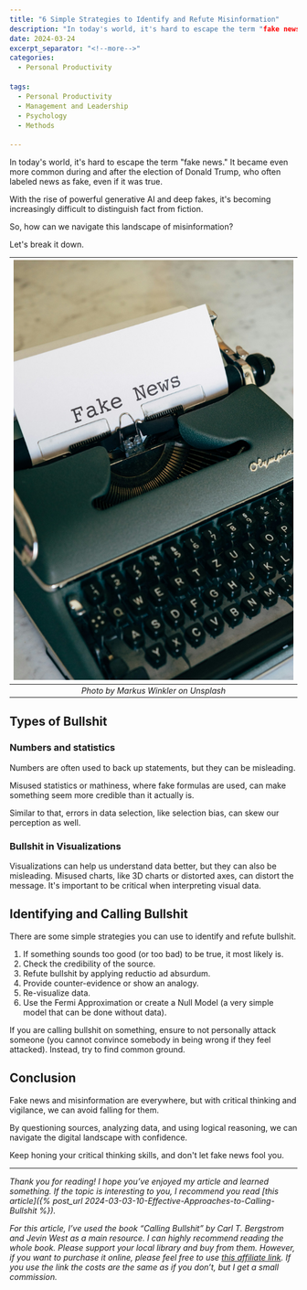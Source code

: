 ```yaml
---
title: "6 Simple Strategies to Identify and Refute Misinformation"
description: "In today's world, it's hard to escape the term "fake news." It became even more common during and after the election of Donald Trump, who often labeled news as fake, even if it was true."
date: 2024-03-24
excerpt_separator: "<!--more-->"
categories:
  - Personal Productivity

tags:
  - Personal Productivity
  - Management and Leadership
  - Psychology
  - Methods

---
```


In today's world, it's hard to escape the term "fake news." It became even more common during and after the election of Donald Trump, who often labeled news as fake, even if it was true.

With the rise of powerful generative AI and deep fakes, it's becoming increasingly difficult to distinguish fact from fiction.

So, how can we navigate this landscape of misinformation?

Let's break it down.

| ![image](/assets/images/markus-winkler-fake-news-unsplash.jpg) |
|:--:|
| *Photo by Markus Winkler on Unsplash* |

## Types of Bullshit

### Numbers and statistics

Numbers are often used to back up statements, but they can be misleading.

Misused statistics or mathiness, where fake formulas are used, can make something seem more credible than it actually is.

Similar to that, errors in data selection, like selection bias, can skew our perception as well.

### Bullshit in Visualizations

Visualizations can help us understand data better, but they can also be misleading. Misused charts, like 3D charts or distorted axes, can distort the message. It's important to be critical when interpreting visual data.

## Identifying and Calling Bullshit

There are some simple strategies you can use to identify and refute bullshit.

1. If something sounds too good (or too bad) to be true, it most likely is.
2. Check the credibility of the source.
3. Refute bullshit by applying reductio ad absurdum.
4. Provide counter-evidence or show an analogy.
5. Re-visualize data.
6. Use the Fermi Approximation or create a Null Model (a very simple model that can be done without data).

If you are calling bullshit on something, ensure to not personally attack someone (you cannot convince somebody in being wrong if they feel attacked). Instead, try to find common ground.

## Conclusion

Fake news and misinformation are everywhere, but with critical thinking and vigilance, we can avoid falling for them.

By questioning sources, analyzing data, and using logical reasoning, we can navigate the digital landscape with confidence.

Keep honing your critical thinking skills, and don't let fake news fool you.

---

*Thank you for reading! I hope you’ve enjoyed my article and learned something. If the topic is interesting to you, I recommend you read [this article]({% post_url 2024-03-03-10-Effective-Approaches-to-Calling-Bullshit %}).*

*For this article, I’ve used the book “Calling Bullshit” by Carl T. Bergstrom and Jevin West as a main resource. I can highly recommend reading the whole book. Please support your local library and buy from them. However, if you want to purchase it online, please feel free to use [this affiliate link](https://amzn.to/46b8DNd). If you use the link the costs are the same as if you don’t, but I get a small commission.*